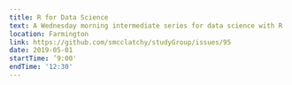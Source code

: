 ```yaml
---
title: R for Data Science
text: A Wednesday morning intermediate series for data science with R
location: Farmington
link: https://github.com/smcclatchy/studyGroup/issues/95
date: 2019-05-01
startTime: ’9:00'
endTime: '12:30'
---
```

